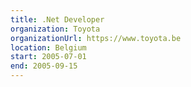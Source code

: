 ```yaml
---
title: .Net Developer
organization: Toyota
organizationUrl: https://www.toyota.be
location: Belgium
start: 2005-07-01
end: 2005-09-15
---
```

